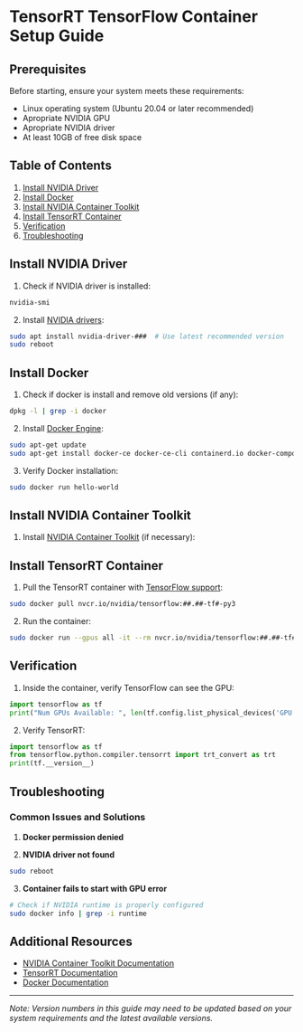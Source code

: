 # TensorRT TensorFlow Container Setup Guide

## Prerequisites
Before starting, ensure your system meets these requirements:
- Linux operating system (Ubuntu 20.04 or later recommended)
- Apropriate NVIDIA GPU
- Apropriate NVIDIA driver 
- At least 10GB of free disk space

## Table of Contents
1. [Install NVIDIA Driver](#install-nvidia-driver)
2. [Install Docker](#install-docker)
3. [Install NVIDIA Container Toolkit](#install-nvidia-container-toolkit)
4. [Install TensorRT Container](#install-tensorrt-container)
5. [Verification](#verification)
6. [Troubleshooting](#troubleshooting)

## Install NVIDIA Driver

1. Check if NVIDIA driver is installed:
```bash
nvidia-smi
```

2. Install [NVIDIA drivers](https://docs.nvidia.com/datacenter/tesla/driver-installation-guide/index.html):
```bash
sudo apt install nvidia-driver-###  # Use latest recommended version
sudo reboot
```

## Install Docker

1. Check if docker is install and remove old versions (if any):
```bash
dpkg -l | grep -i docker

```
2. Install [Docker Engine](https://docs.docker.com/engine/):
```bash
sudo apt-get update
sudo apt-get install docker-ce docker-ce-cli containerd.io docker-compose-plugin
```

3. Verify Docker installation:
```bash
sudo docker run hello-world
```

## Install NVIDIA Container Toolkit

1. Install [NVIDIA Container Toolkit](https://docs.nvidia.com/datacenter/cloud-native/container-toolkit/latest/install-guide.html) (if necessary):

## Install TensorRT Container

1. Pull the TensorRT container with [TensorFlow support](https://catalog.ngc.nvidia.com/orgs/nvidia/containers/tensorflow/tags):
```bash
sudo docker pull nvcr.io/nvidia/tensorflow:##.##-tf#-py3
```

2. Run the container:
```bash
sudo docker run --gpus all -it --rm nvcr.io/nvidia/tensorflow:##.##-tf#-py3
```

## Verification

1. Inside the container, verify TensorFlow can see the GPU:
```python
import tensorflow as tf
print("Num GPUs Available: ", len(tf.config.list_physical_devices('GPU')))
```

2. Verify TensorRT:
```python
import tensorflow as tf
from tensorflow.python.compiler.tensorrt import trt_convert as trt
print(tf.__version__)
```

## Troubleshooting

### Common Issues and Solutions

1. **Docker permission denied**

2. **NVIDIA driver not found**
```bash
sudo reboot
```

3. **Container fails to start with GPU error**
```bash
# Check if NVIDIA runtime is properly configured
sudo docker info | grep -i runtime
```

## Additional Resources

- [NVIDIA Container Toolkit Documentation](https://docs.nvidia.com/datacenter/cloud-native/container-toolkit/overview.html)
- [TensorRT Documentation](https://docs.nvidia.com/deeplearning/tensorrt/developer-guide/index.html)
- [Docker Documentation](https://docs.docker.com/)

---
*Note: Version numbers in this guide may need to be updated based on your system requirements and the latest available versions.*